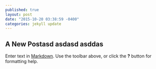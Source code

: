 ```yaml
---
published: true
layout: post
date: "2015-10-20 03:38:59 -0400"
categories: jekyll update
---
```




## A New Postasd asdasd asddas

Enter text in [Markdown](http://daringfireball.net/projects/markdown/). Use the toolbar above, or click the **?** button for formatting help.
